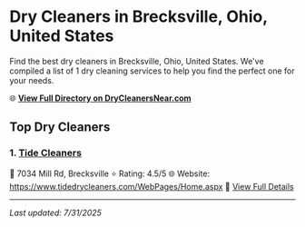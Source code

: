 # Dry Cleaners in Brecksville, Ohio, United States

Find the best dry cleaners in Brecksville, Ohio, United States. We've compiled a list of 1 dry cleaning services to help you find the perfect one for your needs.

🌐 **[View Full Directory on DryCleanersNear.com](https://drycleanersnear.com/city/US/Ohio/Brecksville)**

## Top Dry Cleaners

### 1. [Tide Cleaners](https://drycleanersnear.com/dryCleaner/6875b6919b5c02c2ea278046/tide-cleaners)
📍 7034 Mill Rd, Brecksville
⭐ Rating: 4.5/5
🌐 Website: https://www.tidedrycleaners.com/WebPages/Home.aspx
🔗 [View Full Details](https://drycleanersnear.com/dryCleaner/6875b6919b5c02c2ea278046/tide-cleaners)


---

*Last updated: 7/31/2025*
